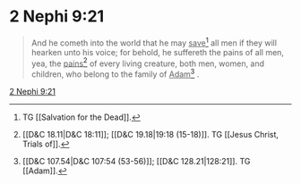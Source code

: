 # 2 Nephi 9:21

> And he cometh into the world that he may <u>save</u>[^a] all men if they will hearken unto his voice; for behold, he suffereth the pains of all men, yea, the <u>pains</u>[^b] of every living creature, both men, women, and children, who belong to the family of <u>Adam</u>[^c] .

[2 Nephi 9:21](https://www.churchofjesuschrist.org/study/scriptures/bofm/2-ne/9?lang=eng&id=p21#p21)


[^a]: TG [[Salvation for the Dead]].
[^b]: [[D&C 18.11|D&C 18:11]]; [[D&C 19.18|19:18 (15-18)]]. TG [[Jesus Christ, Trials of]].
[^c]: [[D&C 107.54|D&C 107:54 (53-56)]]; [[D&C 128.21|128:21]]. TG [[Adam]].
